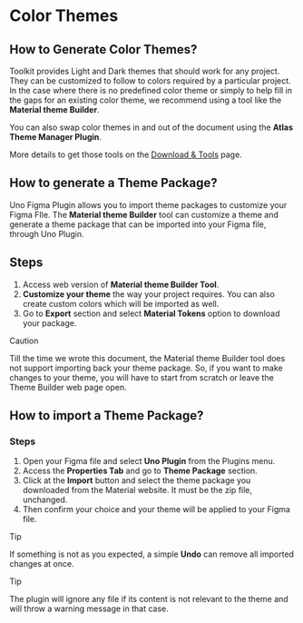 # Color Themes

## How to Generate Color Themes?

Toolkit provides Light and Dark themes that should work for any project. They can be customized to follow to colors required by a particular project. In the case where there is no predefined color theme or simply to help fill in the gaps for an existing color theme, we recommend using a tool like the **Material theme Builder**.

You can also swap color themes in and out of the document using the **Atlas Theme Manager Plugin**.

More details to get those tools on the [Download & Tools](../../download.md) page.

## How to generate a Theme Package?

Uno Figma Plugin allows you to import theme packages to customize your Figma FIle. The **Material theme Builder** tool can customize a theme and generate a theme package that can be imported into your Figma file, through Uno Plugin.

## Steps

1. Access web version of **Material theme Builder Tool**.
2. **Customize your theme** the way your project requires. You can also create custom colors which will be imported as well.
3. Go to **Export** section and select **Material Tokens** option to download your package.

> [!CAUTION]
> Till the time we wrote this document, the Material theme Builder tool does not support importing back your theme package. So, if you want to make changes to your theme, you will have to start from scratch or leave the Theme Builder web page open.

## How to import a Theme Package?

### Steps

1. Open your Figma file and select **Uno Plugin** from the Plugins menu.
2. Access the **Properties Tab** and go to **Theme Package** section.
3. Click at the **Import** button and select the theme package you downloaded from the Material website. It must be the zip file, unchanged.
4. Then confirm your choice and your theme will be applied to your Figma file.

> [!TIP]
> If something is not as you expected, a simple **Undo** can remove all imported changes at once.

> [!TIP]
> The plugin will ignore any file if its content is not relevant to the theme and will throw a warning message in that case.